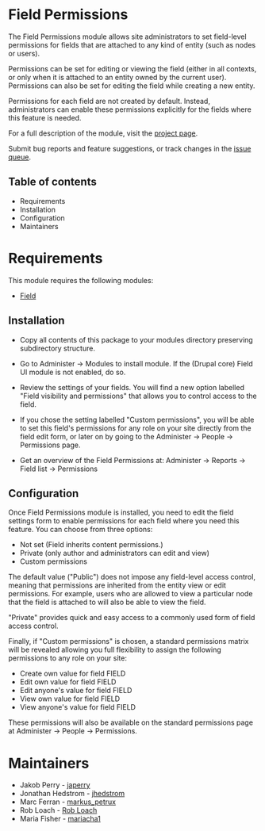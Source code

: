 # Field Permissions

The Field Permissions module allows site administrators to set field-level
permissions for fields that are attached to any kind of entity (such as nodes
or users).

Permissions can be set for editing or viewing the field (either in all
contexts, or only when it is attached to an entity owned by the current user).
Permissions can also be set for editing the field while creating a new entity.

Permissions for each field are not created by default. Instead, administrators
can enable these permissions explicitly for the fields where this feature is
needed.

For a full description of the module, visit the
[project page](https://www.drupal.org/project/field_permissions).

Submit bug reports and feature suggestions, or track changes in the
[issue queue](https://www.drupal.org/project/issues/field_permissions).


## Table of contents

- Requirements
- Installation
- Configuration
- Maintainers


# Requirements

This module requires the following modules:

- [Field](https://www.drupal.org/project/field)


## Installation

- Copy all contents of this package to your modules directory preserving
   subdirectory structure.

- Go to Administer -> Modules to install module. If the (Drupal core) Field UI
   module is not enabled, do so.

- Review the settings of your fields. You will find a new option labelled
   "Field visibility and permissions" that allows you to control access to the
   field.

- If you chose the setting labelled "Custom permissions", you will be able to
   set this field's permissions for any role on your site directly from the
   field edit form, or later on by going to the Administer -> People ->
   Permissions page.

- Get an overview of the Field Permissions at:
   Administer -> Reports -> Field list -> Permissions


## Configuration

Once Field Permissions module is installed, you need to edit the field settings
form to enable permissions for each field where you need this feature. You can
choose from three options:

- Not set (Field inherits content permissions.)
- Private (only author and administrators can edit and view)
- Custom permissions

The default value ("Public") does not impose any field-level access control,
meaning that permissions are inherited from the entity view or edit
permissions. For example, users who are allowed to view a particular node that
the field is attached to will also be able to view the field.

"Private" provides quick and easy access to a commonly used form of field
access control.

Finally, if "Custom permissions" is chosen, a standard permissions matrix will
be revealed allowing you full flexibility to assign the following permissions
to any role on your site:

- Create own value for field FIELD
- Edit own value for field FIELD
- Edit anyone's value for field FIELD
- View own value for field FIELD
- View anyone's value for field FIELD

These permissions will also be available on the standard permissions page at
Administer -> People -> Permissions.


# Maintainers

- Jakob Perry - [japerry](https://www.drupal.org/u/japerry)
- Jonathan Hedstrom - [jhedstrom](https://www.drupal.org/u/jhedstrom)
- Marc Ferran - [markus_petrux](https://www.drupal.org/u/markus_petrux)
- Rob Loach - [Rob Loach](https://www.drupal.org/u/robloach)
- Maria Fisher - [mariacha1](https://www.drupal.org/u/mariacha1)
